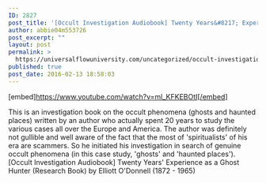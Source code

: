 ```yaml
---
ID: 2827
post_title: '[Occult Investigation Audiobook] Twenty Years&#8217; Experience as a Ghost Hunter (Research Book)'
author: abbie04m553726
post_excerpt: ""
layout: post
permalink: >
  https://universalflowuniversity.com/uncategorized/occult-investigation-audiobook-twenty-years-experience-as-a-ghost-hunter-research-book/
published: true
post_date: 2016-02-13 18:58:03
---
```

[embed]https://www.youtube.com/watch?v=ml_KFKEBOtI[/embed]<br>
<p>This is an investigation book on the occult phenomena (ghosts and haunted places) written by an author who actually spent 20 years to study the various cases all over the Europe and America. The author was definitely not gullible and well aware of the fact that the most of 'spiritualists' of his era are scammers. So he initiated his investigation in search of genuine occult phenomena (in this case study, 'ghosts' and 'haunted places'). 
[Occult Investigation Audiobook] Twenty Years' Experience as a Ghost Hunter (Research Book) by Elliott O'Donnell (1872 - 1965)</p>